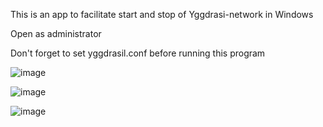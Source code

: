 This is an app to facilitate start and stop of Yggdrasi-network in Windows


Open as administrator

Don't forget to set yggdrasil.conf before running this program


![image](https://github.com/user-attachments/assets/825b9d3f-5705-4e4f-a2ad-215433550385)

![image](https://github.com/user-attachments/assets/488016cc-96d5-48e6-ac60-eb106728ebb0)

![image](https://github.com/user-attachments/assets/02d24f90-69c2-4192-90c4-da0a433a1051)
